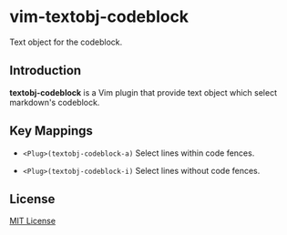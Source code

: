 # vim-textobj-codeblock

Text object for the codeblock.

## Introduction

**textobj-codeblock** is a Vim plugin that provide text object which select markdown's codeblock.

## Key Mappings

- `<Plug>(textobj-codeblock-a)`
        Select lines within code fences.

- `<Plug>(textobj-codeblock-i)`
        Select lines without code fences.

## License

[MIT License](./LICENSE)
